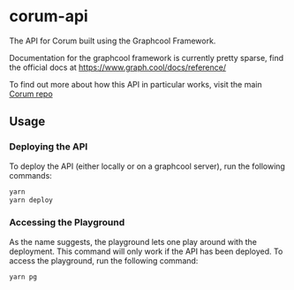 # corum-api

The API for Corum built using the Graphcool Framework.

Documentation for the graphcool framework is currently pretty sparse, find the
official docs at https://www.graph.cool/docs/reference/

To find out more about how this API in particular works, visit the main
[Corum repo](https://github.com/joealden/corum)

## Usage

### Deploying the API

To deploy the API (either locally or on a graphcool server), run the following
commands:

```bash
yarn
yarn deploy
```

### Accessing the Playground

As the name suggests, the playground lets one play around with the deployment.
This command will only work if the API has been deployed. To access the
playground, run the following command:

```bash
yarn pg
```
